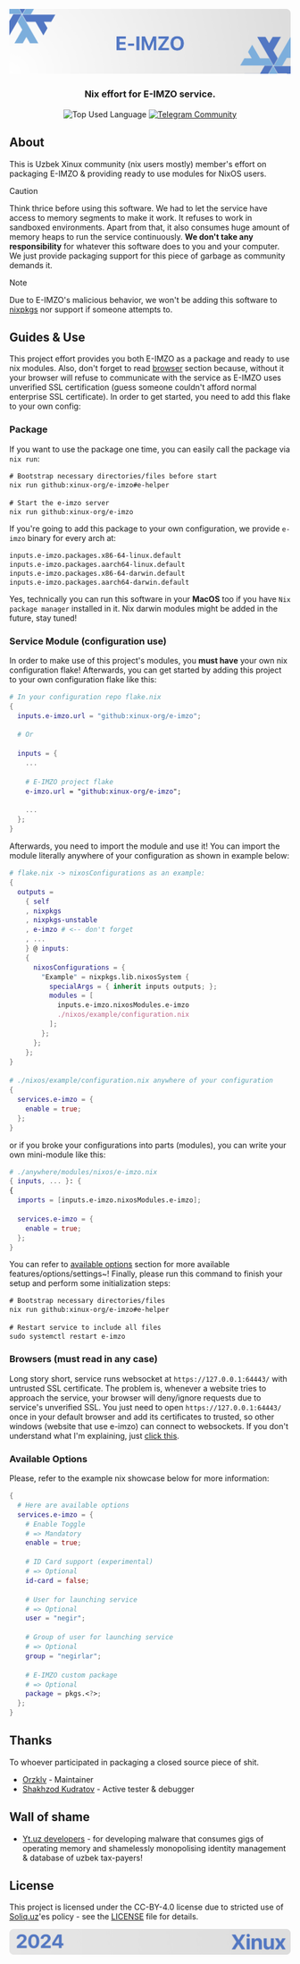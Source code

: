 <p align="center">
    <img src=".github/assets/header.png" alt="Xinux'es {E-IMZO}">
</p>

<p align="center">
    <h3 align="center">Nix effort for E-IMZO service.</h3>
</p>

<p align="center">
    <img align="center" src="https://img.shields.io/github/languages/top/xinux-org/e-imzo?style=flat&logo=nixos&logoColor=5277C3&labelColor=ffffff&color=ffffff" alt="Top Used Language">
    <a href="https://t.me/xinux"><img align="center" src="https://img.shields.io/badge/Chat-grey?style=flat&logo=telegram&logoColor=5277C3&labelColor=ffffff&color=ffffff" alt="Telegram Community"></a>
</p>

## About

This is Uzbek Xinux community (nix users mostly) member's effort on packaging E-IMZO & providing ready to use modules for NixOS users.

> [!CAUTION]
> Think thrice before using this software. We had to let the service have access to memory segments to make it work. It refuses to work in sandboxed environments. Apart from that, it also consumes huge amount of memory heaps to run the service continuously. **We don't take any responsibility** for whatever this software does to you and your computer. We just provide packaging support for this piece of garbage as community demands it.

> [!NOTE]
> Due to E-IMZO's malicious behavior, we won't be adding this software to [nixpkgs](https://github.com/NixOS/nixpkgs) nor support if someone attempts to.

## Guides & Use

This project effort provides you both E-IMZO as a package and ready to use nix modules. Also, don't forget to read [browser](#browsers-must-read-in-any-case) section because, without it your browser will refuse to communicate with the service as E-IMZO uses unverified SSL certification (guess someone couldn't afford normal enterprise SSL certificate). In order to get started, you need to add this flake to your own config:

### Package

If you want to use the package one time, you can easily call the package via `nix run`:

```shell
# Bootstrap necessary directories/files before start
nix run github:xinux-org/e-imzo#e-helper

# Start the e-imzo server
nix run github:xinux-org/e-imzo
```

If you're going to add this package to your own configuration, we provide `e-imzo` binary for every arch at:

```
inputs.e-imzo.packages.x86-64-linux.default
inputs.e-imzo.packages.aarch64-linux.default
inputs.e-imzo.packages.x86-64-darwin.default
inputs.e-imzo.packages.aarch64-darwin.default
```

Yes, technically you can run this software in your **MacOS** too if you have `Nix package manager` installed in it. Nix darwin modules might be added in the future, stay tuned!

### Service Module (configuration use)

In order to make use of this project's modules, you **must have** your own nix configuration flake! Afterwards, you can get started by adding this project to your own configuration flake like this:

```nix
# In your configuration repo flake.nix
{
  inputs.e-imzo.url = "github:xinux-org/e-imzo";

  # Or

  inputs = {
    ...

    # E-IMZO project flake
    e-imzo.url = "github:xinux-org/e-imzo";

    ...
  };
}
```

Afterwards, you need to import the module and use it! You can import the module literally anywhere of your configuration as shown in example below:

```nix
# flake.nix -> nixosConfigurations as an example:
{
  outputs =
    { self
    , nixpkgs
    , nixpkgs-unstable
    , e-imzo # <-- don't forget
    , ...
    } @ inputs:
    {
      nixosConfigurations = {
        "Example" = nixpkgs.lib.nixosSystem {
          specialArgs = { inherit inputs outputs; };
          modules = [
            inputs.e-imzo.nixosModules.e-imzo
            ./nixos/example/configuration.nix
          ];
        };
      };
    };
}

# ./nixos/example/configuration.nix anywhere of your configuration
{
  services.e-imzo = {
    enable = true;
  };
}
```

or if you broke your configurations into parts (modules), you can write your own mini-module like this:

```nix
# ./anywhere/modules/nixos/e-imzo.nix
{ inputs, ... }: {
{
  imports = [inputs.e-imzo.nixosModules.e-imzo];

  services.e-imzo = {
    enable = true;
  };
}
```

You can refer to [available options](#available-options) section for more available features/options/settings~! Finally, please run this command to finish your setup and perform some initialization steps:

```shell
# Bootstrap necessary directories/files
nix run github:xinux-org/e-imzo#e-helper

# Restart service to include all files
sudo systemctl restart e-imzo
```

### Browsers (must read in any case)

Long story short, service runs websocket at `https://127.0.0.1:64443/` with untrusted SSL certificate. The problem is, whenever a website tries to approach the service, your browser will deny/ignore requests due to service's unverified SSL. You just need to open `https://127.0.0.1:64443/` once in your default browser and add its certificates to trusted, so other windows (website that use e-imzo) can connect to websockets. If you don't understand what I'm explaining, just [click this](https://letmegooglethat.com/?q=trust+website+certificate+in+browser).

### Available Options

Please, refer to the example nix showcase below for more information:

```nix
{
  # Here are available options
  services.e-imzo = {
    # Enable Toggle
    # => Mandatory
    enable = true;

    # ID Card support (experimental)
    # => Optional
    id-card = false;

    # User for launching service
    # => Optional
    user = "negir";

    # Group of user for launching service
    # => Optional
    group = "negirlar";

    # E-IMZO custom package
    # => Optional
    package = pkgs.<?>;
  };
}
```

## Thanks

To whoever participated in packaging a closed source piece of shit.

- [Orzklv](https://github.com/orzklv) - Maintainer
- [Shakhzod Kudratov](https://github.com/shakhzodkudratov) - Active tester & debugger

## Wall of shame

- [Yt.uz developers](https://yt.uz) - for developing malware that consumes gigs of operating memory and shamelessly monopolising identity management & database of uzbek tax-payers!

## License

This project is licensed under the CC-BY-4.0 license due to stricted use of [Soliq.uz](https://soliq.uz)'es policy - see the [LICENSE](LICENSE) file for details.

<p align="center">
    <img src=".github/assets/footer.png" alt="Xinux'es {E-IMZO}">
</p>
